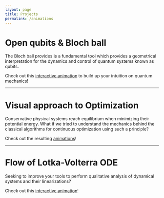 ```yaml
---
layout: page
title: Projects
permalink: /animations
---
```


# Open qubits & Bloch ball
The Bloch ball provides is a fundamental tool which provides a geometrical interpretation for the dynamics and control of quantum systems known as qubits.

Check out this [interactive animation](https://github.com/killianlutz/BlochBallAnim.jl) to build up your intuition on quantum mechanics!

---

# Visual approach to Optimization
Conservative physical systems reach equilibrium when minimizing their potential energy. What if we tried to understand the mechanics behind the classical algorithms for continuous optimization using such a principle?

Check out the resulting [animations](https://github.com/killianlutz/IntuitiveOptimization)!

--- 
# Flow of Lotka-Volterra ODE
Seeking to improve your tools to perform qualitative analysis of dynamical systems and their linearizations? 

Check out this [interactive animation](https://github.com/killianlutz/LVDemo.jl)!

